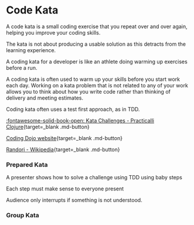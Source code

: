 # Code Kata

A code kata is a small coding exercise that you repeat over and over again, helping you improve your coding skills.

The kata is not about producing a usable solution as this detracts from the learning experience.

A coding kata for a developer is like an athlete doing warming up exercises before a run.

A coding kata is often used to warm up your skills before you start work each day.  Working on a kata problem that is not related to any of your work allows you to think about how you write code rather than thinking of delivery and meeting estimates.

Coding kata often uses a test first approach, as in TDD.

[:fontawesome-solid-book-open: Kata Challenges - Practicalli Clojure](https://practical.li/clojure/simple-projects/tdd-kata/){target=_blank .md-button}

[Coding Dojo website](https://codingdojo.org/kata/){target=_blank .md-button}

[Randori - Wikipedia](https://en.wikipedia.org/wiki/Randori){target=_blank .md-button}


### Prepared Kata

A presenter shows how to solve a challenge using TDD using baby steps

Each step must make sense to everyone present

Audience only interrupts if something is not understood.

### Group Kata


